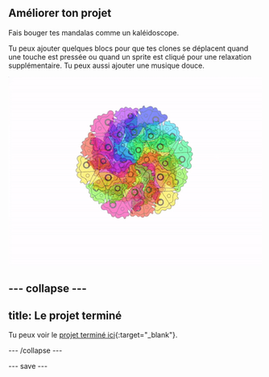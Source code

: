 ## Améliorer ton projet

<div style="display: flex; flex-wrap: wrap">
<div style="flex-basis: 200px; flex-grow: 1; margin-right: 15px;">
Fais bouger tes mandalas comme un kaléidoscope.
</div>
</div>

Tu peux ajouter quelques blocs pour que tes clones se déplacent quand une touche est pressée ou quand un sprite est cliqué pour une relaxation supplémentaire. Tu peux aussi ajouter une musique douce.

![Mandala animé avec clones en mouvement.](images/step_9.gif)

--- collapse ---
---
title: Le projet terminé
---

Tu peux voir le [projet terminé ici](https://scratch.mit.edu/projects/536953224/){:target="_blank"}.

--- /collapse ---

--- save ---
